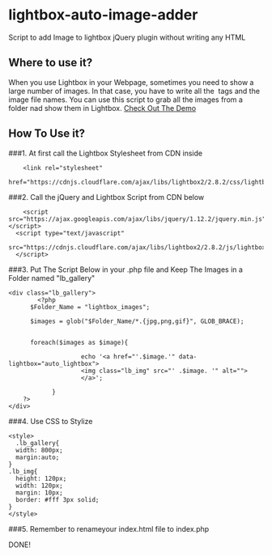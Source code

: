 # lightbox-auto-image-adder
Script to add Image to lightbox jQuery plugin without writing any HTML

## Where to use it?
When you use Lightbox in your Webpage, sometimes you need to show a large number of images.
In that case, you have to write all the <img> tags and the image file names.
You can use this script to grab all the images from a folder nad show them
in Lightbox.
[Check Out The Demo](http://itsnzsaad.github.io/lightbox-auto-image-adder/)

## How To Use it?
###1. At first call the Lightbox Stylesheet from CDN inside <head>
```
	<link rel="stylesheet" 
  href="https://cdnjs.cloudflare.com/ajax/libs/lightbox2/2.8.2/css/lightbox.min.css">  
```

###2.  Call the jQuery and Lightbox Script from CDN below </body>
```
	<script src="https://ajax.googleapis.com/ajax/libs/jquery/1.12.2/jquery.min.js"></script>
  <script type="text/javascript" 
  src="https://cdnjs.cloudflare.com/ajax/libs/lightbox2/2.8.2/js/lightbox.min.js">    
  </script>
```

###3. Put The Script Below in your .php file and Keep The Images in a Folder named "lb_gallery"

```
<div class="lb_gallery">
		<?php
      $Folder_Name = "lightbox_images";

      $images = glob("$Folder_Name/*.{jpg,png,gif}", GLOB_BRACE);


      foreach($images as $image){

  					echo '<a href="'.$image.'" data-lightbox="auto_lightbox">
  					<img class="lb_img" src="' .$image. '" alt="">
  					</a>';

  			}
    ?>
</div>
```
###4. Use CSS to Stylize
```
<style>
  .lb_gallery{
  width: 800px;
  margin:auto;
}
.lb_img{
  height: 120px;
  width: 120px;
  margin: 10px;
  border: #fff 3px solid;
}
</style>
```

###5. Remember to renameyour index.html file to index.php

DONE!

